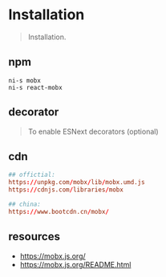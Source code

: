 # Installation
> Installation.

## npm
```shell
ni-s mobx
ni-s react-mobx
```

## decorator
> To enable ESNext decorators (optional)

## cdn
```conf
## offictial:
https://unpkg.com/mobx/lib/mobx.umd.js
https://cdnjs.com/libraries/mobx

## china:
https://www.bootcdn.cn/mobx/
```


## resources
+ https://mobx.js.org/
+ https://mobx.js.org/README.html
